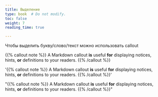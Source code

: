 ```yaml
---
title: Выделение
type: book  # Do not modify.
toc: false
weight: 7
reading_time: true

---
```




Чтобы выделить букву/слово/текст можно использовать callout

{{% callout note %}} A Markdown callout **is** useful **for** displaying notices, hints, **or** definitions to your readers. {{% /callout %}}

'{{% callout note %}} A Markdown callout **is** useful **for** displaying notices, hints, **or** definitions to your readers. {{% /callout %}}'

"{{% callout note %}} A Markdown callout **is** useful **for** displaying notices, hints, **or** definitions to your readers. {{% /callout %}}"

